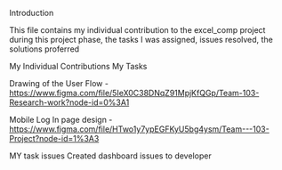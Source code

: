 Introduction


This file contains my individual contribution to the excel_comp project during this project phase, the tasks I was assigned, issues resolved, the solutions proferred

My Individual Contributions
My Tasks


Drawing of the User Flow - https://www.figma.com/file/5IeX0C38DNqZ91MpjKfQGp/Team-103-Research-work?node-id=0%3A1

Mobile Log In page design - https://www.figma.com/file/HTwo1y7ypEGFKyU5bg4ysm/Team---103-Project?node-id=1%3A3



MY task issues
Created dashboard issues to developer
